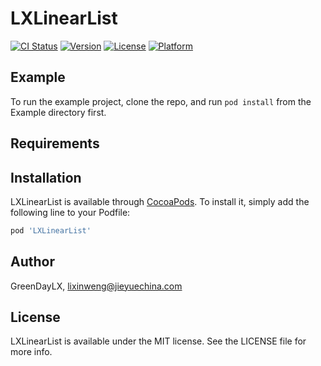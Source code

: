 # LXLinearList

[![CI Status](https://img.shields.io/travis/GreenDayLX/LXLinearList.svg?style=flat)](https://travis-ci.org/GreenDayLX/LXLinearList)
[![Version](https://img.shields.io/cocoapods/v/LXLinearList.svg?style=flat)](https://cocoapods.org/pods/LXLinearList)
[![License](https://img.shields.io/cocoapods/l/LXLinearList.svg?style=flat)](https://cocoapods.org/pods/LXLinearList)
[![Platform](https://img.shields.io/cocoapods/p/LXLinearList.svg?style=flat)](https://cocoapods.org/pods/LXLinearList)

## Example

To run the example project, clone the repo, and run `pod install` from the Example directory first.

## Requirements

## Installation

LXLinearList is available through [CocoaPods](https://cocoapods.org). To install
it, simply add the following line to your Podfile:

```ruby
pod 'LXLinearList'
```

## Author

GreenDayLX, lixinweng@jieyuechina.com

## License

LXLinearList is available under the MIT license. See the LICENSE file for more info.
